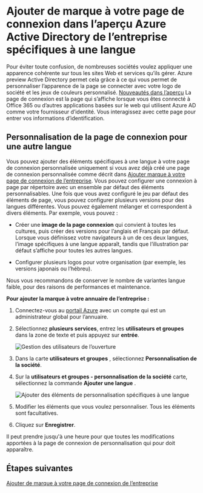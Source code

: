 <properties
pageTitle="Ajouter de marque à votre page de connexion dans l’aperçu Azure Active Directory de l’entreprise spécifiques à une langue | Microsoft Azure"
description="Découvrez comment ajouter une société spécifique langue personnalisation des images et du texte à une page de connexion Azure"
services="active-directory"
documentationCenter=""
authors="curtand"
manager="femila"
editor=""/>

<tags
ms.service="active-directory"
ms.workload="identity"
ms.tgt_pltfrm="na"
ms.devlang="na"
ms.topic="article"
ms.date="09/12/2016"
ms.author="curtand"/>

# <a name="add-language-specific-company-branding-to-your-sign-in-page-in-the-azure-active-directory-preview"></a>Ajouter de marque à votre page de connexion dans l’aperçu Azure Active Directory de l’entreprise spécifiques à une langue

Pour éviter toute confusion, de nombreuses sociétés voulez appliquer une apparence cohérente sur tous les sites Web et services qu’ils gérer. Azure preview Active Directory permet cela grâce à ce qui vous permet de personnaliser l’apparence de la page se connecter avec votre logo de société et les jeux de couleurs personnalisé. [Nouveautés dans l’aperçu](active-directory-preview-explainer.md) La page de connexion est la page qui s’affiche lorsque vous êtes connecté à Office 365 ou d’autres applications basées sur le web qui utilisent Azure AD comme votre fournisseur d’identité. Vous interagissez avec cette page pour entrer vos informations d’identification.

## <a name="customizing-the-sign-in-page-for-another-language"></a>Personnalisation de la page de connexion pour une autre langue

Vous pouvez ajouter des éléments spécifiques à une langue à votre page de connexion personnalisée uniquement si vous avez déjà créé une page de connexion personnalisée comme décrit dans [Ajouter marque à votre page de connexion de l’entreprise](active-directory-branding-custom-signon-azure-portal.md). Vous pouvez configurer une connexion à page par répertoire avec un ensemble par défaut des éléments personnalisables. Une fois que vous avez configuré le jeu par défaut des éléments de page, vous pouvez configurer plusieurs versions pour des langues différentes. Vous pouvez également mélanger et correspondent à divers éléments. Par exemple, vous pouvez :

- Créer une **image de la page connexion** qui convient à toutes les cultures, puis créer des versions pour l’anglais et Français par défaut. Lorsque vous définissez votre navigateurs à un de ces deux langues, l’image spécifiques à une langue apparaît, tandis que l’illustration par défaut s’affiche pour toutes les autres langues.

- Configurer plusieurs logos pour votre organisation (par exemple, les versions japonais ou l’hébreu).

Nous vous recommandons de conserver le nombre de variantes langue faible, pour des raisons de performances et maintenance.

**Pour ajouter la marque à votre annuaire de l’entreprise :**

1.  Connectez-vous au [portail Azure](https://portal.azure.com) avec un compte qui est un administrateur global pour l’annuaire.

2.  Sélectionnez **plusieurs services**, entrez les **utilisateurs et groupes** dans la zone de texte et puis appuyez sur **entrée**.

    ![Gestion des utilisateurs de l’ouverture](./media/active-directory-branding-localize-azure-portal/user-management.png)

3. Dans la carte **utilisateurs et groupes** , sélectionnez **Personnalisation de la société**.

4. Sur la **utilisateurs et groupes - personnalisation de la société** carte, sélectionnez la commande **Ajouter une langue** .

    ![Ajouter des éléments de personnalisation spécifiques à une langue](./media/active-directory-branding-localize-azure-portal/add-language.png)

5. Modifier les éléments que vous voulez personnaliser. Tous les éléments sont facultatives.

6. Cliquez sur **Enregistrer**.

Il peut prendre jusqu'à une heure pour que toutes les modifications apportées à la page de connexion de personnalisation qui pour doit apparaître.

## <a name="next-steps"></a>Étapes suivantes

[Ajouter de marque à votre page de connexion de l’entreprise](active-directory-branding-custom-signon-azure-portal.md)
